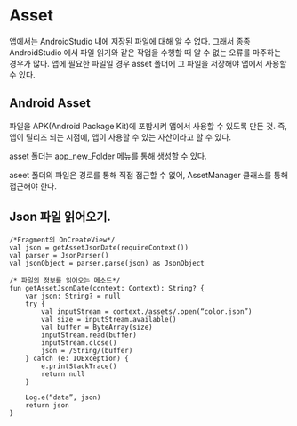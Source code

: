 # Asset
앱에서는 AndroidStudio 내에 저장된 파일에 대해 알 수 없다.
그래서 종종 AndroidStudio 에서 파일 읽기와 같은 작업을 수행할 때 알 수 없는 오류를 마주하는 경우가 많다.
앱에 필요한 파일일 경우 asset 폴더에 그 파일을 저장해야 앱에서 사용할 수 있다.

## Android Asset
파일을 APK(Android Package Kit)에 포함시켜 앱에서 사용할 수 있도록 만든 것.
즉, 앱이 릴리즈 되는 시점에, 앱이 사용할 수 있는 자산이라고 할 수 있다.

asset 폴더는 app_new_Folder 메뉴를 통해 생성할 수 있다.

aseet 폴더의 파일은 경로를 통해 직접 접근할 수 없어, AssetManager 클래스를 통해 접근해야 한다.

## Json 파일 읽어오기.
```
/*Fragment의 OnCreateView*/
val json = getAssetJsonDate(requireContext())
val parser = JsonParser()
val jsonObject = parser.parse(json) as JsonObject

/* 파일의 정보를 읽어오는 메소드*/
fun getAssetJsonDate(context: Context): String? {
    var json: String? = null
    try {
        val inputStream = context./assets/.open(“color.json”)
        val size = inputStream.available()
        val buffer = ByteArray(size)
        inputStream.read(buffer)
        inputStream.close()
        json = /String/(buffer)
    } catch (e: IOException) {
        e.printStackTrace()
        return null
    }

    Log.e(“data”, json)
    return json
}

```
